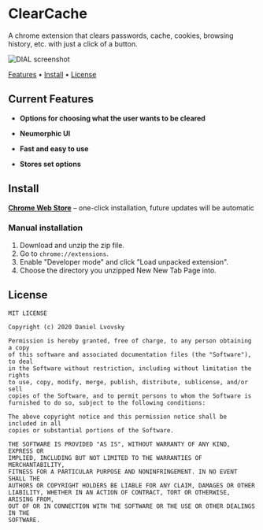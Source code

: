 # ClearCache

A chrome extension that clears passwords, cache, cookies, browsing history, etc. with just a click of a button.

![DIAL screenshot](https://lh3.googleusercontent.com/GDDdGuTTAKcjhrWWaEiwKMIqbETmN_Fb6BmjgQanUlOlGAzBrahhKP8d-ko12jPK0Gxix7DGQw=w640-h400-e365-rj-sc0x00ffffff)   

[Features](#features) • [Install](#install) • [License](#license)

## Current Features

+ **Options for choosing what the user wants to be cleared**

+ **Neumorphic UI**

+ **Fast and easy to use**

+ **Stores set options**


## Install

[**Chrome Web Store**](https://chrome.google.com/webstore/detail/clear-cache/appfmjhoobioppbehccakejenccnlfbi) – one-click installation, future updates will be automatic



### Manual installation

1. Download and unzip the zip file.
2. Go to `chrome://extensions`.
3. Enable "Developer mode" and click "Load unpacked extension".
4. Choose the directory you unzipped New New Tab Page into.

## License

```
MIT LICENSE

Copyright (c) 2020 Daniel Lvovsky

Permission is hereby granted, free of charge, to any person obtaining a copy
of this software and associated documentation files (the "Software"), to deal
in the Software without restriction, including without limitation the rights
to use, copy, modify, merge, publish, distribute, sublicense, and/or sell
copies of the Software, and to permit persons to whom the Software is
furnished to do so, subject to the following conditions:

The above copyright notice and this permission notice shall be included in all
copies or substantial portions of the Software.

THE SOFTWARE IS PROVIDED "AS IS", WITHOUT WARRANTY OF ANY KIND, EXPRESS OR
IMPLIED, INCLUDING BUT NOT LIMITED TO THE WARRANTIES OF MERCHANTABILITY,
FITNESS FOR A PARTICULAR PURPOSE AND NONINFRINGEMENT. IN NO EVENT SHALL THE
AUTHORS OR COPYRIGHT HOLDERS BE LIABLE FOR ANY CLAIM, DAMAGES OR OTHER
LIABILITY, WHETHER IN AN ACTION OF CONTRACT, TORT OR OTHERWISE, ARISING FROM,
OUT OF OR IN CONNECTION WITH THE SOFTWARE OR THE USE OR OTHER DEALINGS IN THE
SOFTWARE.

`````````````````````````````````````````````````````````````````````````````

